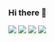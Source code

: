 ### Hi there 👋

<img src="https://img.shields.io/badge/C++-green?style=flat&logo=C++&logoColor=00599C"/>
<img src="https://img.shields.io/badge/JavaScript-green?style=flat&logo=Sass&logoColor=F7DF1E"/>
<img src="https://img.shields.io/badge/Kotlin-green?style=flat&logo=Sass&logoColor=7F52FF"/>
<img src="https://img.shields.io/badge/Unreal-green?style=flat&logo=Sass&logoColor=0E1128"/>

<!--
**Durumyisking/Durumyisking** is a ✨ _special_ ✨ repository because its `README.md` (this file) appears on your GitHub profile.




-->
